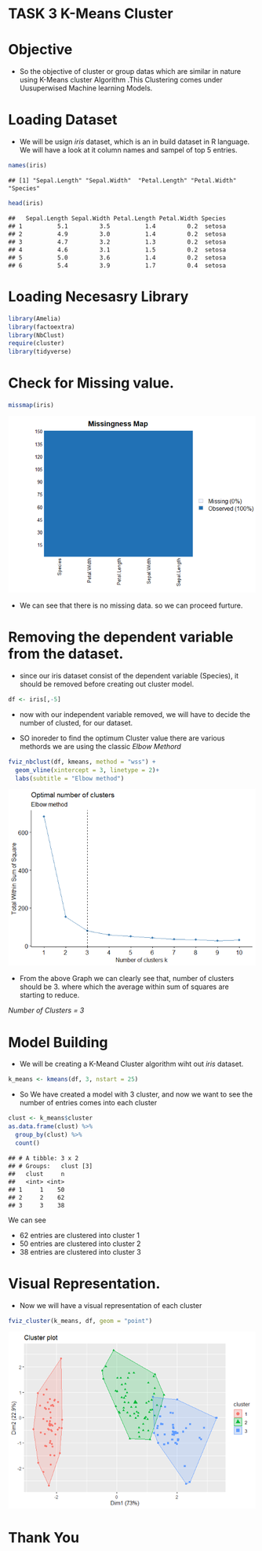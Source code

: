 TASK 3 K-Means Cluster
================

# Objective

  - So the objective of cluster or group datas which are similar in
    nature using K-Means cluster Algorithm .This Clustering comes under
    Uusuperwised Machine learning Models.

# Loading Dataset

  - We will be usign *iris* dataset, which is an in build dataset in R
    language. We will have a look at it column names and sampel of top 5
    entries.

<!-- end list -->

``` r
names(iris)
```

    ## [1] "Sepal.Length" "Sepal.Width"  "Petal.Length" "Petal.Width"  "Species"

``` r
head(iris)
```

    ##   Sepal.Length Sepal.Width Petal.Length Petal.Width Species
    ## 1          5.1         3.5          1.4         0.2  setosa
    ## 2          4.9         3.0          1.4         0.2  setosa
    ## 3          4.7         3.2          1.3         0.2  setosa
    ## 4          4.6         3.1          1.5         0.2  setosa
    ## 5          5.0         3.6          1.4         0.2  setosa
    ## 6          5.4         3.9          1.7         0.4  setosa

# Loading Necesasry Library

``` r
library(Amelia)
library(factoextra)
library(NbClust)
require(cluster)
library(tidyverse)
```

# Check for Missing value.

``` r
missmap(iris)
```

![](K-Means-Cluster_files/figure-gfm/unnamed-chunk-4-1.png)<!-- -->

  - We can see that there is no missing data. so we can proceed furture.

# Removing the dependent variable from the dataset.

  - since our iris dataset consist of the dependent variable (Species),
    it should be removed before creating out cluster model.

<!-- end list -->

``` r
df <- iris[,-5]
```

  - now with our independent variable removed, we will have to decide
    the number of clusted, for our dataset.

  - SO inoreder to find the optimum Cluster value there are various
    methords we are using the classic *Elbow Methord*

<!-- end list -->

``` r
fviz_nbclust(df, kmeans, method = "wss") +
  geom_vline(xintercept = 3, linetype = 2)+
  labs(subtitle = "Elbow method")
```

![](K-Means-Cluster_files/figure-gfm/unnamed-chunk-6-1.png)<!-- -->

  - From the above Graph we can clearly see that, number of clusters
    should be 3. where which the average within sum of squares are
    starting to reduce.

*Number of Clusters = 3*

# Model Building

  - We will be creating a K-Meand Cluster algorithm wiht out *iris*
    dataset.

<!-- end list -->

``` r
k_means <- kmeans(df, 3, nstart = 25)
```

  - So We have created a model with 3 cluster, and now we want to see
    the number of entries comes into each cluster

<!-- end list -->

``` r
clust <- k_means$cluster
as.data.frame(clust) %>% 
  group_by(clust) %>%
  count()
```

    ## # A tibble: 3 x 2
    ## # Groups:   clust [3]
    ##   clust     n
    ##   <int> <int>
    ## 1     1    50
    ## 2     2    62
    ## 3     3    38

We can see

  - 62 entries are clustered into cluster 1
  - 50 entries are clustered into cluster 2
  - 38 entries are clustered into cluster 3

# Visual Representation.

  - Now we will have a visual representation of each cluster

<!-- end list -->

``` r
fviz_cluster(k_means, df, geom = "point")
```

![](K-Means-Cluster_files/figure-gfm/unnamed-chunk-9-1.png)<!-- -->

# Thank You
